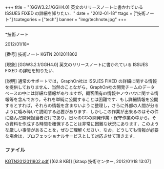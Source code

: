 ﻿+++
title = "[GGW3.2.1/GGH4.0] 英文のリリースノートに書かれている ISSUES FIXED の詳細を知りたい．"
date = "2012-01-18"
ttags = ["技術ノート"]
tcategories = ["tech"]
banner = "img/technote.jpg"
+++

-----------------------------------------------------------------------------------------------------------------------------

*技術ノート

2012/01/18*


[番号]
技術ノート KGTN 2012011802

[現象]
[GGW3.2.1/GGH4.0] 英文のリリースノートに書かれている ISSUES FIXED
の詳細を知りたい．

[説明]
通常のサポートでは，GraphOn社は ISSUES FIXED
の詳細に関する情報を提供しておりません．当然のことながら，GraphOn社の開発チームのデータベースの中には詳細な情報がありますが，顧客固有の情報やノウハウに関する情報等を含んでおり，それを単純に公開することは困難です．もし詳細情報を公開するとすれば，それらの情報を含まないように整理し，さらに外部の人間が分るように噛み砕いて説明する必要があります．しかしこの作業が出来るのはその件に絡んだ開発担当者だけであり，日々のGGの開発作業・保守作業の中から，その資料を作成する時間を確保することは非常に困難な状況にあります．このような厳しい事情があることを，ぜひご理解ください．なお，どうしても情報が必要な場合は，プロフェッショナルサービスとして対応させて頂きます．


### ファイル

 
 


[KGTN2012011802.pdf](http://techreport.kitasp.net/attachments/download/799/KGTN2012011802.pdf)
 [(62.8 KB)] [kitasp 技術センター, 2012/01/18
13:07]


 


 

